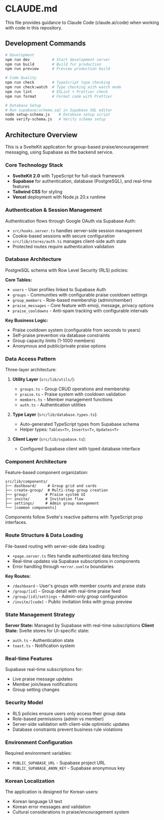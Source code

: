 # CLAUDE.md

This file provides guidance to Claude Code (claude.ai/code) when working with code in this repository.

## Development Commands

```bash
# Development
npm run dev          # Start development server
npm run build        # Build for production
npm run preview      # Preview production build

# Code Quality
npm run check        # TypeScript type checking
npm run check:watch  # Type checking with watch mode
npm run lint         # ESLint + Prettier check
npm run format       # Format code with Prettier

# Database Setup
# Run supabase/schema.sql in Supabase SQL editor
node setup-schema.js    # Database setup script
node verify-schema.js   # Verify schema setup
```

## Architecture Overview

This is a SvelteKit application for group-based praise/encouragement messaging, using Supabase as the backend service.

### Core Technology Stack

- **SvelteKit 2.0** with TypeScript for full-stack framework
- **Supabase** for authentication, database (PostgreSQL), and real-time features
- **Tailwind CSS** for styling
- **Vercel** deployment with Node.js 20.x runtime

### Authentication & Session Management

Authentication flows through Google OAuth via Supabase Auth:

- `src/hooks.server.ts` handles server-side session management
- Cookie-based sessions with secure configuration
- `src/lib/stores/auth.ts` manages client-side auth state
- Protected routes require authentication validation

### Database Architecture

PostgreSQL schema with Row Level Security (RLS) policies:

**Core Tables:**

- `users` - User profiles linked to Supabase Auth
- `groups` - Communities with configurable praise cooldown settings
- `group_members` - Role-based membership (admin/member)
- `praise_messages` - Core feature with emoji, message, privacy options
- `praise_cooldowns` - Anti-spam tracking with configurable intervals

**Key Business Logic:**

- Praise cooldown system (configurable from seconds to years)
- Self-praise prevention via database constraints
- Group capacity limits (1-1000 members)
- Anonymous and public/private praise options

### Data Access Pattern

Three-layer architecture:

1. **Utility Layer** (`src/lib/utils/`):
   - `groups.ts` - Group CRUD operations and membership
   - `praise.ts` - Praise system with cooldown validation
   - `members.ts` - Member management functions
   - `auth.ts` - Authentication utilities

2. **Type Layer** (`src/lib/database.types.ts`):
   - Auto-generated TypeScript types from Supabase schema
   - Helper types: `Tables<T>`, `Inserts<T>`, `Updates<T>`

3. **Client Layer** (`src/lib/supabase.ts`):
   - Configured Supabase client with typed database interface

### Component Architecture

Feature-based component organization:

```
src/lib/components/
├── dashboard/     # Group grid and cards
├── create-group/  # Multi-step group creation
├── group/        # Praise system UI
├── invite/       # Invitation flow
├── settings/     # Admin group management
└── [common components]
```

Components follow Svelte's reactive patterns with TypeScript prop interfaces.

### Route Structure & Data Loading

File-based routing with server-side data loading:

- `+page.server.ts` files handle authenticated data fetching
- Real-time updates via Supabase subscriptions in components
- Error handling through `+error.svelte` boundaries

**Key Routes:**

- `/dashboard` - User's groups with member counts and praise stats
- `/group/[id]` - Group detail with real-time praise feed
- `/group/[id]/settings` - Admin-only group configuration
- `/invite/[code]` - Public invitation links with group preview

### State Management Strategy

**Server State:** Managed by Supabase with real-time subscriptions
**Client State:** Svelte stores for UI-specific state:

- `auth.ts` - Authentication state
- `toast.ts` - Notification system

### Real-time Features

Supabase real-time subscriptions for:

- Live praise message updates
- Member join/leave notifications
- Group setting changes

### Security Model

- RLS policies ensure users only access their group data
- Role-based permissions (admin vs member)
- Server-side validation with client-side optimistic updates
- Database constraints prevent business rule violations

### Environment Configuration

Required environment variables:

- `PUBLIC_SUPABASE_URL` - Supabase project URL
- `PUBLIC_SUPABASE_ANON_KEY` - Supabase anonymous key

### Korean Localization

The application is designed for Korean users:

- Korean language UI text
- Korean error messages and validation
- Cultural considerations in praise/encouragement system
